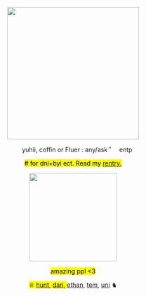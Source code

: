 <!---me when me when code--->

<p></p>
<!-----image--->
<p align="center">
<img width= "300" src=https://media.tenor.com/5haHQQgVxScAAAAM/mitsuba-sousuke-sousuke-mitsuba.gif>
</p>

<!---info--->
<p align="center"> <img width= "15" src="https://images-wixmp-ed30a86b8c4ca887773594c2.wixmp.com/f/e9fa84b1-82ec-4f7a-926d-1e24fbda969a/d5uf27l-0cdb3b9e-7594-4d5c-b8ae-cfb15c58a570.gif?token=eyJ0eXAiOiJKV1QiLCJhbGciOiJIUzI1NiJ9.eyJzdWIiOiJ1cm46YXBwOjdlMGQxODg5ODIyNjQzNzNhNWYwZDQxNWVhMGQyNmUwIiwiaXNzIjoidXJuOmFwcDo3ZTBkMTg4OTgyMjY0MzczYTVmMGQ0MTVlYTBkMjZlMCIsIm9iaiI6W1t7InBhdGgiOiJcL2ZcL2U5ZmE4NGIxLTgyZWMtNGY3YS05MjZkLTFlMjRmYmRhOTY5YVwvZDV1ZjI3bC0wY2RiM2I5ZS03NTk0LTRkNWMtYjhhZS1jZmIxNWM1OGE1NzAuZ2lmIn1dXSwiYXVkIjpbInVybjpzZXJ2aWNlOmZpbGUuZG93bmxvYWQiXX0.1wIIdUgtIDznsl6lAzRtERtnxFHljXhb6HgUtuZErA4"> yuhii, coffin or Fluer : any/ask ˚<img width= "15" src="https://files.catbox.moe/nsx660.gif"> entp </p>

<p align="center"> <mark> # for dni+byi ect. Read my <a href="https://rentry.co/yuhiisrentry">rentry.</a>  </p>

<!----divider--->
<p align="center">
<img width= "200" src="https://images-wixmp-ed30a86b8c4ca887773594c2.wixmp.com/f/25425fb2-bc94-4349-8d8a-6eabb4d6ccd2/dcki6y7-3ee72625-f419-4109-b072-5584e48598fe.gif?token=eyJ0eXAiOiJKV1QiLCJhbGciOiJIUzI1NiJ9.eyJzdWIiOiJ1cm46YXBwOjdlMGQxODg5ODIyNjQzNzNhNWYwZDQxNWVhMGQyNmUwIiwiaXNzIjoidXJuOmFwcDo3ZTBkMTg4OTgyMjY0MzczYTVmMGQ0MTVlYTBkMjZlMCIsIm9iaiI6W1t7InBhdGgiOiJcL2ZcLzI1NDI1ZmIyLWJjOTQtNDM0OS04ZDhhLTZlYWJiNGQ2Y2NkMlwvZGNraTZ5Ny0zZWU3MjYyNS1mNDE5LTQxMDktYjA3Mi01NTg0ZTQ4NTk4ZmUuZ2lmIn1dXSwiYXVkIjpbInVybjpzZXJ2aWNlOmZpbGUuZG93bmxvYWQiXX0.sAQiM6UQYlHU-B4JoHZWESMZPyqsUViIaj9n-v_jRzQ" >
</p>

<!-----friends!!!--->
<p align="center"> <mark> amazing ppl <3 </mark> 
 <p></p>
                                                                         
  <p align="center"> <mark>♕ <a href="https://github.com/sennadead">hunt</a>, <a href="https://github.com/DANZNC">dan</a>,   </mark> <a href="https://www.patreon.com/comfycritters">ethan</a>, <a href="https://www.patreon.com/Pullinuptoyomomshome">tem</a>, <a href="https://www.patreon.com/lps_enthusiast">uni</a> ♞ </mark> </p>
<p></p>
